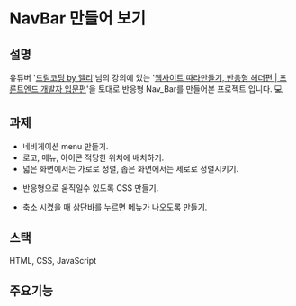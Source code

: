 # NavBar 만들어 보기

## 설명

유튜버 '[드림코딩 by 엘리](https://www.youtube.com/channel/UC_4u-bXaba7yrRz_6x6kb_w)'님의 강의에 있는 '[웹사이트 따라만들기, 반응형 헤더편 | 프론트엔드 개발자 입문편](https://www.youtube.com/watch?v=X91jsJyZofw&list=PLv2d7VI9OotQ1F92Jp9Ce7ovHEsuRQB3Y&index=14)'을 토대로 반응형 Nav_Bar를 만들어본 프로젝트 입니다. 💻

## 과제

- 네비게이션 menu 만들기.
- 로고, 메뉴, 아이콘 적당한 위치에 배치하기.
- 넓은 화면에서는 가로로 정렬, 좁은 화면에서는 세로로 정렬시키기.

* 반응형으로 움직일수 있도록 CSS 만들기.

- 축소 시켰을 때 삼단바를 누르면 메뉴가 나오도록 만들기.

## 스택

HTML, CSS, JavaScript

## 주요기능

